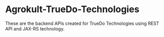 # Agrokult-TrueDo-Technologies
These are the backend APIs created for TrueDo Technologies using REST API and JAX-RS technology. 
